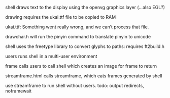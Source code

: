 shell draws text to the display using the openvg graphics layer (...also EGL?)

drawing requires the ukai.ttf file to be copied to RAM

ukai.ttf: Something went really wrong, and we can’t process that file.

drawchar.h will run the pinyin command to translate pinyin to unicode

shell uses the freetype library to convert glyphs to paths: requires ft2build.h

users runs shell in a multi-user environment

frame calls users to call shell which creates an image for frame to return

streamframe.html calls streamframe, which eats frames generated by shell

use streamframe to run shell without users. todo: output redirects, noframewait

